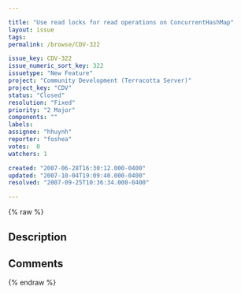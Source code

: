 ```yaml
---

title: "Use read locks for read operations on ConcurrentHashMap"
layout: issue
tags: 
permalink: /browse/CDV-322

issue_key: CDV-322
issue_numeric_sort_key: 322
issuetype: "New Feature"
project: "Community Development (Terracotta Server)"
project_key: "CDV"
status: "Closed"
resolution: "Fixed"
priority: "2 Major"
components: ""
labels: 
assignee: "hhuynh"
reporter: "foshea"
votes:  0
watchers: 1

created: "2007-06-28T16:30:12.000-0400"
updated: "2007-10-04T19:09:40.000-0400"
resolved: "2007-09-25T10:36:34.000-0400"

---
```




{% raw %}



## Description

<div markdown="1" class="description">



</div>

## Comments



{% endraw %}
